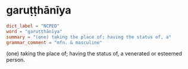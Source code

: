 # garuṭṭhānīya

``` toml
dict_label = "NCPED"
word = "garuṭṭhānīya"
summary = "(one) taking the place of; having the status of, a"
grammar_comment = "mfn. & masculine"
```

(one) taking the place of; having the status of, a venerated or esteemed person.

